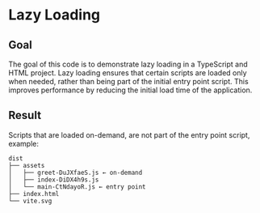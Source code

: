# Lazy Loading

## Goal

The goal of this code is to demonstrate lazy loading in a TypeScript and HTML project. Lazy loading ensures that certain scripts are loaded only when needed, rather than being part of the initial entry point script. This improves performance by reducing the initial load time of the application.

## Result

Scripts that are loaded on-demand, are not part of the entry point script, example:

```shell
dist
├── assets
│   ├── greet-DuJXfaeS.js ← on-demand
│   ├── index-DiDX4h9s.js
│   └── main-CtNdayoR.js ← entry point
├── index.html
└── vite.svg
```
